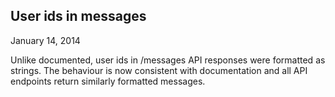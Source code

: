 ## User ids in messages
January 14, 2014

Unlike documented, user ids in /messages API responses were formatted as
strings. The behaviour is now consistent with documentation and all API
endpoints return similarly formatted messages.
